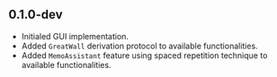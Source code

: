 ## 0.1.0-dev

* Initialed GUI implementation.
* Added `GreatWall` derivation protocol to available functionalities.
* Added `MemoAssistant` feature using spaced repetition technique to available functionalities.
